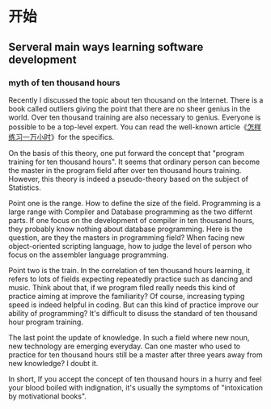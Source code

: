 # 开始

<!-- toc -->

## Serveral main ways learning software development

### myth of ten thousand hours

Recently I discussed the topic about ten thousand on the Internet. There is a book called outliers giving the point that there are no sheer genius in the world. Over ten thousand training are also necessary to genius. Everyone is possible to be a top-level expert. You can read the well-known article《[怎样练习一万小时](https://www.geekonomics10000.com/519)》for the specifics.

On the basis of this theory, one put forward the concept that "program training for ten thousand hours". It seems that ordinary person can become the master in the program field after over ten thousand hours training. However, this theory is indeed a pseudo-theory based on the subject of Statistics.

Point one is the range. How to define the size of the field. Programming is a large range with Compiler and Database programming as the two differnt parts. If one focus on the development of compiler in ten thousand hours, they probably know nothing about database programming. Here is the question, are they the masters in programming field? When facing new object-oriented scripting language, how to judge the level of person who focus on the assembler language  programming.

Point two is the train. In the correlation of ten thousand hours learning, it refers to lots of fields expecting repeatedly practice such as dancing and music. Think about that, if we program filed really needs this kind of practice aiming at improve the familiarity? Of course, increasing typing speed is indeed helpful in coding. But can this kind of practice improve our ability of programming? It's difficult to disuss the standard of ten thousand hour program training.

The last point the update of knowledge. In such a field where new noun, new technology are emerging everyday. Can one master who used to practice for ten thousand hours still be a master after three years away from new knowledge? I doubt it.

In short, If you accept the concept of ten thousand hours in a hurry and feel your blood boiled with indignation, it's usually the symptoms of "intoxication by motivational books".